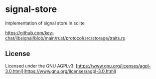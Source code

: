 # signal-store

Implementation of signal store in sqlite

https://github.com/key-chat/libsignal/blob/main/rust/protocol/src/storage/traits.rs

## License

Licensed under the GNU AGPLv3: [https://www.gnu.org/licenses/agpl-3.0.html](https://www.gnu.org/licenses/agpl-3.0.html)
